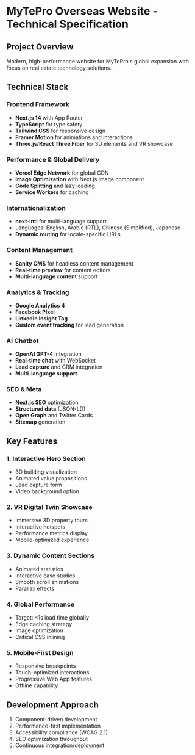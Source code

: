 # MyTePro Overseas Website - Technical Specification

## Project Overview
Modern, high-performance website for MyTePro's global expansion with focus on real estate technology solutions.

## Technical Stack

### Frontend Framework
- **Next.js 14** with App Router
- **TypeScript** for type safety
- **Tailwind CSS** for responsive design
- **Framer Motion** for animations and interactions
- **Three.js/React Three Fiber** for 3D elements and VR showcase

### Performance & Global Delivery
- **Vercel Edge Network** for global CDN
- **Image Optimization** with Next.js Image component
- **Code Splitting** and lazy loading
- **Service Workers** for caching

### Internationalization
- **next-intl** for multi-language support
- Languages: English, Arabic (RTL), Chinese (Simplified), Japanese
- **Dynamic routing** for locale-specific URLs

### Content Management
- **Sanity CMS** for headless content management
- **Real-time preview** for content editors
- **Multi-language content** support

### Analytics & Tracking
- **Google Analytics 4**
- **Facebook Pixel**
- **LinkedIn Insight Tag**
- **Custom event tracking** for lead generation

### AI Chatbot
- **OpenAI GPT-4** integration
- **Real-time chat** with WebSocket
- **Lead capture** and CRM integration
- **Multi-language support**

### SEO & Meta
- **Next.js SEO** optimization
- **Structured data** (JSON-LD)
- **Open Graph** and Twitter Cards
- **Sitemap** generation

## Key Features

### 1. Interactive Hero Section
- 3D building visualization
- Animated value propositions
- Lead capture form
- Video background option

### 2. VR Digital Twin Showcase
- Immersive 3D property tours
- Interactive hotspots
- Performance metrics display
- Mobile-optimized experience

### 3. Dynamic Content Sections
- Animated statistics
- Interactive case studies
- Smooth scroll animations
- Parallax effects

### 4. Global Performance
- Target: <1s load time globally
- Edge caching strategy
- Image optimization
- Critical CSS inlining

### 5. Mobile-First Design
- Responsive breakpoints
- Touch-optimized interactions
- Progressive Web App features
- Offline capability

## Development Approach
1. Component-driven development
2. Performance-first implementation
3. Accessibility compliance (WCAG 2.1)
4. SEO optimization throughout
5. Continuous integration/deployment